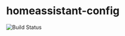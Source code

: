 # homeassistant-config
![Build Status](https://zerobytesolutions.visualstudio.com/_apis/public/build/definitions/58781249-0d95-4c23-9d1d-c4ab7b11c9e7/13/badge)
